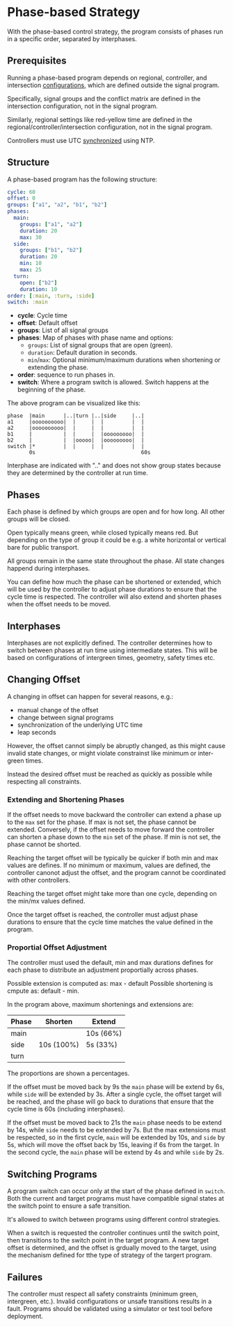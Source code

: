 # Phase-based Strategy
With the phase-based control strategy, the program consists of phases run in a specific order, separated by interphases.

## Prerequisites
Running a phase-based program depends on regional, controller, and intersection [configurations](configurations.md), which are defined outside the signal program.

Specifically, signal groups and the conflict matrix are defined in the intersection configuration, not in the signal program.

Similarly, regional settings like red-yellow time are defined in the regional/controller/intersection configuration, not in the signal program.

Controllers must use UTC [synchronized](synchronization.md) using NTP.

## Structure
A phase-based program has the following structure:

```yaml
cycle: 60
offset: 0
groups: ["a1", "a2", "b1", "b2"]
phases:
  main: 
    groups: ["a1", "a2"]
    duration: 20
    max: 30
  side:
    groups: ["b1", "b2"]
    duration: 20
    min: 10
    max: 25
  turn:
    open: ["b2"]
    duration: 10
order: [:main, :turn, :side]
switch: :main
```

- **cycle**: Cycle time
- **offset**: Default offset
- **groups**: List of all signal groups
- **phases**: Map of phases with phase name and options:
  - `groups`: List of signal groups that are open (green).
  - `duration`: Default duration in seconds.
  - `min`/`max`: Optional minimum/maximum durations when shortening or extending the phase.
- **order**:  sequence to run phases in.
- **switch**: Where a program switch is allowed. Switch happens at the beginning of the phase.

The above program can be visualized like this:

```
phase  |main      |..|turn |..|side     |..|
a1     |oooooooooo|  |     |  |         |  |
a2     |oooooooooo|  |     |  |         |  |
b1     |          |  |     |  |ooooooooo|  |
b2     |          |  |ooooo|  |ooooooooo|  |
switch |*         |  |     |  |         |  |
       0s                                  60s
```

Interphase are indicated with ".." and does not show group states because they are determined by the controller at run time.

## Phases
Each phase is defined by which groups are open and for how long. All other groups will be closed.

Open  typically means green, while closed typically means red. But depending on the type of group it could be e.g. a white horizontal or vertical bare for public transport.

All groups remain in the same state throughout the phase. All state changes happend during interphases.

You can define how much the phase can be shortened or extended, which will be used by the controller to adjust phase durations to ensure that the cycle time is respected.
The controller will also extend and shorten phases when the offset needs to be moved.

## Interphases
Interphases are not explicitly defined. The controller determines how to switch between phases at run time using intermediate states.
This will be based on configurations of intergreen times, geometry, safety times etc.

## Changing Offset
A changing in offset can happen for several reasons, e.g.:

- manual change of the offset
- change between signal programs
- synchronization of the underlying UTC time
- leap seconds

However, the offset cannot simply be abruptly changed, as this might cause invalid state changes, or might violate constrainst like minimum or inter-green times.

Instead the desired offset must be reached as quickly as possible while respecting all constraints.

### Extending and Shortening Phases
If the offset needs to move backward the controller can extend a phase up to the `max` set for the phase. If max is not set, the phase cannot be extended.
Conversely, if the offset needs to move forward the controller can shorten a phase down to the `min` set of the phase. If min is not set, the phase cannot be shorted.

Reaching the target offset will be typically be quicker if both min and max values are defines. If no minimum or maximum, values are defined, the controller canonot adjust the offset, and the program cannot be coordinated with other controllers.

Reaching the target offset might take more than one cycle, depending on the min/mx values defined.

Once the target offset is reached, the controller must adjust phase durations to ensure that the cycle time matches the value defined in the program.


### Proportial Offset Adjustment
The controller must used the default, min and max durations defines for each phase to distribute an adjustment proportially across phases.

Possible extension is computed as: max - default
Possible shortening is cmpute as: default - min.

In the program above, maximum shortenings and extensions are:

|Phase|Shorten|Extend|
|--|--|--|
|main||10s (66%)|
|side|10s (100%)|5s (33%)|
|turn||

The proportions are shown a percentages.

If the offset must be moved back by 9s the `main` phase will be extend by 6s, while `side` will be extended by 3s. 
After a single cycle, the offset target will be reached, and the phase will go back to durations that ensure that the cycle time is 60s (including interphases).

If the offset must be moved back to 21s  the `main` phase needs to be extend by 14s, while `side` needs to be extended by 7s. But the max extensions must be respected, so in the first cycle,
 `main` will be extended by 10s, and `side` by 5s, which will move the offset back by 15s, leaving if 6s from the target. In the second cycle, the `main` phase will be extend by 4s and while `side` by 2s. 

## Switching Programs
A program switch can occur only at the start of the phase defined in `switch`. Both the current and target programs must have compatible signal states at the switch point to ensure a safe transition.

It's allowed to switch between programs using different control strategies.

When a switch is requested the controller continues until the switch point, then transitions to the switch point in the target program.
A new target offset is determined, and the offset is grdually moved to the target, using the mechanism defined for tthe type of strategy of the targert program.

## Failures
The controller must respect all safety constraints (minimum green, intergreen, etc.). Invalid configurations or unsafe transitions results in a fault.
Programs should be validated using a simulator or test tool before deployment.

